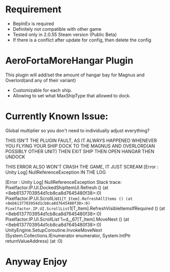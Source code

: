 # Requirement
- BepInEx is required
- Definitely not compatible with other game
- Tested only in 2.0.55 Steam version (Public Beta)
- If there is a conflict after update for config, then delete the config

# AeroFortaMoreHangar Plugin
This plugin will add/set the amount of hangar bay for Magnus and Overlord(and any of their variant)
- Customizable for each ship.
- Allowing to set what MaxShipType that allowed to dock.


  
# Currently Known Issue:
Global multiplier so you don't need to individually adjust everything?

THIS ISN'T THE PLUGIN FAULT, AS IT ALWAYS HAPPENED WHENEVER YOU FLYING YOUR SHIP DOCK TO THE MAGNUS AND OVERLORD(AN POSSIBLY OTHER UNIT) THEN EXIT SHIP THEN OPEN HANGAR THEN UNDOCK

THIS ERROR ALSO WON'T CRASH THE GAME, IT JUST SCREAM [Error  : Unity Log] NullReferenceException IN THE LOG

[Error  : Unity Log] NullReferenceException
Stack trace:
Pixelfactor.IP.UI.DockedShipItemUI.Refresh () (at <8eb6137703954d1cb8ca8d7645480f38>:0)
Pixelfactor.IP.UI.ScrollList`1[T_Item].RefreshAllItems () (at <8eb6137703954d1cb8ca8d7645480f38>:0)
Pixelfactor.IP.UI.ScrollList`1[T_Item].RefreshVisibleItemsIfRequired () (at <8eb6137703954d1cb8ca8d7645480f38>:0)
Pixelfactor.IP.UI.ScrollList`1+<StartVisibleItemRefreshCoroutine>d__67[T_Item].MoveNext () (at <8eb6137703954d1cb8ca8d7645480f38>:0)
UnityEngine.SetupCoroutine.InvokeMoveNext (System.Collections.IEnumerator enumerator, System.IntPtr returnValueAddress) (at <b4d07dbbaa0446c4a7400ff3f626fbc9>:0)


# Anyway Enjoy
